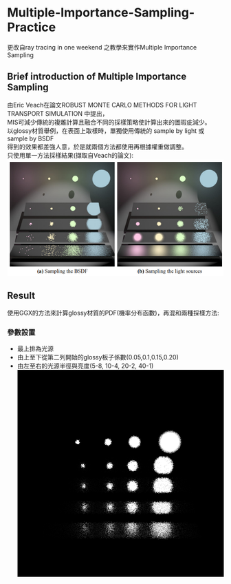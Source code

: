 # Multiple-Importance-Sampling-Practice
更改自ray tracing in one weekend 之教學來實作Multiple Importance Sampling
## Brief introduction of Multiple Importance Sampling
由Eric Veach在論文ROBUST MONTE CARLO METHODS FOR LIGHT TRANSPORT SIMULATION 中提出，  
MIS可減少傳統的複雜計算且融合不同的採樣策略使計算出來的圖瑕疵減少。  
以glossy材質舉例，在表面上取樣時，單獨使用傳統的 sample by light 或 sample by BSDF  
得到的效果都差強人意，於是就兩個方法都使用再根據權重做調整。  
只使用單一方法採樣結果(擷取自Veach的論文):  
![image](https://github.com/zz4634266/Multiple-Importance-Sampling-Practice/blob/main/Veach-example.png?raw=true)
## Result
使用GGX的方法來計算glossy材質的PDF(機率分布函數)，再混和兩種採樣方法:  
### 參數設置
* 最上排為光源
* 由上至下從第二列開始的glossy板子係數(0.05,0.1,0.15,0.20)
* 由左至右的光源半徑與亮度(5-8, 10-4, 20-2, 40-1)
![image](https://github.com/zz4634266/Multiple-Importance-Sampling-Practice/blob/main/mis.png?raw=true)
